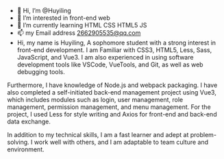 - 👋 Hi, I’m @Huyiling
- 👀 I’m interested in front-end web
- 🌱 I’m currently learning HTML CSS HTML5 JS
- 📫 my Email address 2662905535@qq.com 
- Hi, my name is Huyiling, A sophomore student with a strong interest in front-end development. I am Familiar with CSS3, HTML5, Less, Sass, JavaScript, and Vue3. I am also experienced in using software development tools like VSCode, VueTools, and Git, as well as web debugging tools.

Furthermore, I have knowledge of Node.js and webpack packaging. I have also completed a self-initiated back-end management project using Vue3, which includes modules such as login, user management, role management, permission management, and menu management. For the project, I used Less for style writing and Axios for front-end and back-end data exchange.

In addition to my technical skills, I am a fast learner and adept at problem-solving. I work well with others, and I am adaptable to team culture and environment.
 
<!---
Huyiling/YL is a ✨ special ✨ repository because its `README.md` (this file) appears on your GitHub profile.
You can click the Preview link to take a look at your changes.
--->
